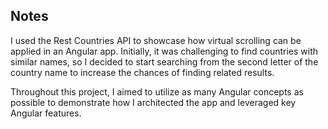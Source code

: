 ## Notes
I used the Rest Countries API to showcase how virtual scrolling can be applied in an Angular app. Initially, it was challenging to find countries with similar names, so I decided to start searching from the second letter of the country name to increase the chances of finding related results.

Throughout this project, I aimed to utilize as many Angular concepts as possible to demonstrate how I architected the app and leveraged key Angular features.